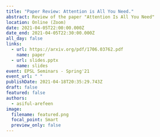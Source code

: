 ```yaml
---
title: "Paper Review: Attention is All You Need."
abstract: Review of the paper "Attention Is All You Need"
location: Online (Zoom)
date: 2021-04-05T22:00:00.000Z
date_end: 2021-04-05T22:30:00.000Z
all_day: false
links:
  - url: https://arxiv.org/pdf/1706.03762.pdf
    name: paper
  - url: slides.pptx
    name: slides
event: EPSL Seminars - Spring'21
event_url: " "
publishDate: 2021-04-18T20:35:29.743Z
draft: false
featured: false
authors:
  - asiful-arefeen
image:
  filename: featured.png
  focal_point: Smart
  preview_only: false
---
```

